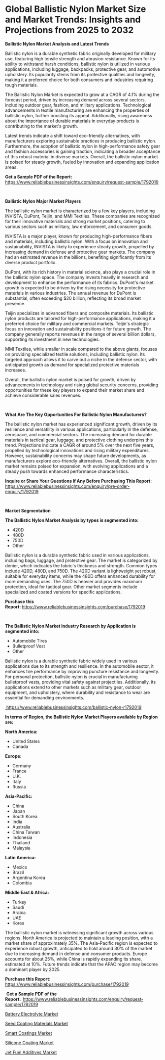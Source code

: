 <p><h1>Global Ballistic Nylon Market Size and Market Trends: Insights and Projections from 2025 to 2032</h1></p><p><strong>Ballistic Nylon Market Analysis and Latest Trends</strong></p>
<p><p>Ballistic nylon is a durable synthetic fabric originally developed for military use, featuring high tensile strength and abrasion resistance. Known for its ability to withstand harsh conditions, ballistic nylon is utilized in various applications, including luggage, backpacks, protective gear, and automotive upholstery. Its popularity stems from its protective qualities and longevity, making it a preferred choice for both consumers and industries requiring tough materials.</p><p>The Ballistic Nylon Market is expected to grow at a CAGR of 4.1% during the forecast period, driven by increasing demand across several sectors, including outdoor gear, fashion, and military applications. Technological advancements in textile manufacturing are enhancing the properties of ballistic nylon, further boosting its appeal. Additionally, rising awareness about the importance of durable materials in everyday products is contributing to the market's growth. </p><p>Latest trends indicate a shift toward eco-friendly alternatives, with manufacturers exploring sustainable practices in producing ballistic nylon. Furthermore, the adoption of ballistic nylon in high-performance safety gear and fashion accessories is gaining traction, indicating a broader acceptance of this robust material in diverse markets. Overall, the ballistic nylon market is poised for steady growth, fueled by innovation and expanding application areas.</p></p>
<p><strong>Get a Sample PDF of the Report:&nbsp;</strong> <a href="https://www.reliablebusinessinsights.com/enquiry/request-sample/1792019?utm_campaign=950&utm_medium=2&utm_source=Github&utm_content=ia&utm_term=01042025&utm_id=ballistic-nylon">https://www.reliablebusinessinsights.com/enquiry/request-sample/1792019</a></p>
<p>&nbsp;</p>
<p><strong>Ballistic Nylon Major Market Players</strong></p>
<p><p>The ballistic nylon market is characterized by a few key players, including INVISTA, DuPont, Teijin, and MMI Textiles. These companies are recognized for their innovative materials and strong market positions, catering to various sectors such as military, law enforcement, and consumer goods.</p><p>INVISTA is a major player, known for producing high-performance fibers and materials, including ballistic nylon. With a focus on innovation and sustainability, INVISTA is likely to experience steady growth, propelled by increasing demand in defense and protective gear markets. The company had an estimated revenue in the billions, benefiting significantly from its diverse product portfolio.</p><p>DuPont, with its rich history in material science, also plays a crucial role in the ballistic nylon space. The company invests heavily in research and development to enhance the performance of its fabrics. DuPont's market growth is expected to be driven by the rising necessity for protective materials in various industries. The annual revenue for DuPont is substantial, often exceeding $20 billion, reflecting its broad market presence.</p><p>Teijin specializes in advanced fibers and composite materials. Its ballistic nylon products are tailored for high-performance applications, making it a preferred choice for military and commercial markets. Teijin's strategic focus on innovation and sustainability positions it for future growth. The company generally reports revenues in the range of several billion dollars, supporting its investment in new technologies.</p><p>MMI Textiles, while smaller in scale compared to the above giants, focuses on providing specialized textile solutions, including ballistic nylon. Its targeted approach allows it to carve out a niche in the defense sector, with anticipated growth as demand for specialized protective materials increases.</p><p>Overall, the ballistic nylon market is poised for growth, driven by advancements in technology and rising global security concerns, providing opportunities for these key players to expand their market share and achieve considerable sales revenues.</p></p>
<p>&nbsp;</p>
<p><strong>What Are The Key Opportunities For Ballistic Nylon Manufacturers?</strong></p>
<p><p>The ballistic nylon market has experienced significant growth, driven by its resilience and versatility in various applications, particularly in the defense, aerospace, and commercial sectors. The increasing demand for durable materials in tactical gear, luggage, and protective clothing underpins this trend. Projections indicate a CAGR of around 5% over the next five years, propelled by technological innovations and rising military expenditures. However, sustainability concerns may shape future developments, as manufacturers explore eco-friendly alternatives. Overall, the ballistic nylon market remains poised for expansion, with evolving applications and a steady push towards enhanced performance characteristics.</p></p>
<p><strong>Inquire or Share Your Questions If Any Before Purchasing This Report:</strong> <a href="https://www.reliablebusinessinsights.com/enquiry/pre-order-enquiry/1792019?utm_campaign=950&utm_medium=2&utm_source=Github&utm_content=ia&utm_term=01042025&utm_id=ballistic-nylon">https://www.reliablebusinessinsights.com/enquiry/pre-order-enquiry/1792019</a></p>
<p>&nbsp;</p>
<p><strong>Market Segmentation</strong></p>
<p><strong>The Ballistic Nylon Market Analysis by types is segmented into:</strong></p>
<p><ul><li>420D</li><li>480D</li><li>750D</li><li>Other</li></ul></p>
<p><p>Ballistic nylon is a durable synthetic fabric used in various applications, including bags, luggage, and protective gear. The market is categorized by denier, which indicates the fabric's thickness and strength. Common types include 420D, 480D, and 750D. The 420D variant is lightweight yet robust, suitable for everyday items, while the 480D offers enhanced durability for more demanding uses. The 750D is heavier and provides maximum protection, ideal for tactical gear. Other market segments include specialized and coated versions for specific applications.</p></p>
<p><strong>Purchase this Report:&nbsp;</strong><a href="https://www.reliablebusinessinsights.com/purchase/1792019?utm_campaign=950&utm_medium=2&utm_source=Github&utm_content=ia&utm_term=01042025&utm_id=ballistic-nylon">https://www.reliablebusinessinsights.com/purchase/1792019</a></p>
<p>&nbsp;</p>
<p><strong>The Ballistic Nylon Market Industry Research by Application is segmented into:</strong></p>
<p><ul><li>Automobile Tires</li><li>Bulletproof Vest</li><li>Other</li></ul></p>
<p><p>Ballistic nylon is a durable synthetic fabric widely used in various applications due to its strength and resilience. In the automobile sector, it enhances tire performance by improving puncture resistance and longevity. For personal protection, ballistic nylon is crucial in manufacturing bulletproof vests, providing vital safety against projectiles. Additionally, its applications extend to other markets such as military gear, outdoor equipment, and upholstery, where durability and resistance to wear are essential for demanding environments.</p></p>
<p><a href="https://www.reliablebusinessinsights.com/ballistic-nylon-r1792019?utm_campaign=950&utm_medium=2&utm_source=Github&utm_content=ia&utm_term=01042025&utm_id=ballistic-nylon">&nbsp;https://www.reliablebusinessinsights.com/ballistic-nylon-r1792019</a></p>
<p><strong>In terms of Region, the Ballistic Nylon Market Players available by Region are:</strong></p>
<p>
    <p> <strong> North America: </strong>
        <ul>
            <li>United States</li>
            <li>Canada</li>
        </ul>
        </p> 
    <p> <strong> Europe: </strong>
        <ul>
            <li>Germany</li>
            <li>France</li>
            <li>U.K.</li>
            <li>Italy</li>
            <li>Russia</li>
        </ul>
        </p> 
    <p> <strong> Asia-Pacific: </strong>
        <ul>
            <li>China</li>
            <li>Japan</li>
            <li>South Korea</li>
            <li>India</li>
            <li>Australia</li>
            <li>China Taiwan</li>
            <li>Indonesia</li>
            <li>Thailand</li>
            <li>Malaysia</li>
        </ul>
        </p> 
    <p> <strong> Latin America: </strong>
        <ul>
            <li>Mexico</li>
            <li>Brazil</li>
            <li>Argentina Korea</li>
            <li>Colombia</li>
        </ul>
        </p> 
    <p> <strong> Middle East & Africa: </strong>
        <ul>
            <li>Turkey</li>
            <li>Saudi</li>
            <li>Arabia</li>
            <li>UAE</li>
            <li>Korea</li>
        </ul>
    </p>
    </p>
<p><p>The ballistic nylon market is witnessing significant growth across various regions. North America is projected to maintain a leading position, with a market share of approximately 35%. The Asia-Pacific region is expected to experience robust growth, anticipated to hold around 30% of the market due to increasing demand in defense and consumer products. Europe accounts for about 25%, while China is rapidly expanding its share, estimated at 10%. Future trends indicate that the APAC region may become a dominant player by 2025.</p></p>
<p><strong>Purchase this Report: </strong><a href="https://www.reliablebusinessinsights.com/purchase/1792019?utm_campaign=950&utm_medium=2&utm_source=Github&utm_content=ia&utm_term=01042025&utm_id=ballistic-nylon">https://www.reliablebusinessinsights.com/purchase/1792019</a></p>
<p>&nbsp;<strong>Get a Sample PDF of the Report:&nbsp;&nbsp;</strong><a href="https://www.reliablebusinessinsights.com/enquiry/request-sample/1792019?utm_campaign=950&utm_medium=2&utm_source=Github&utm_content=ia&utm_term=01042025&utm_id=ballistic-nylon">https://www.reliablebusinessinsights.com/enquiry/request-sample/1792019</a></p>
<p><strong></strong></p>
<p><p><a href="https://github.com/danzopachllq/Market-Research-Report-List-1/blob/main/battery-electrolyte-market.md?utm_campaign=950&utm_medium=2&utm_source=Github&utm_content=ia&utm_term=01042025&utm_id=ballistic-nylon">Battery Electrolyte Market</a></p><p><a href="https://github.com/aarajlyre/Market-Research-Report-List-1/blob/main/seed-coating-materials-market.md?utm_campaign=950&utm_medium=2&utm_source=Github&utm_content=ia&utm_term=01042025&utm_id=ballistic-nylon">Seed Coating Materials Market</a></p><p><a href="https://github.com/palenjeppecd/Market-Research-Report-List-1/blob/main/smart-coatings-market.md?utm_campaign=950&utm_medium=2&utm_source=Github&utm_content=ia&utm_term=01042025&utm_id=ballistic-nylon">Smart Coatings Market</a></p><p><a href="https://github.com/raaschadonle/Market-Research-Report-List-1/blob/main/silicone-coating-market.md?utm_campaign=950&utm_medium=2&utm_source=Github&utm_content=ia&utm_term=01042025&utm_id=ballistic-nylon">Silicone Coating Market</a></p><p><a href="https://github.com/fendtdjunawo/Market-Research-Report-List-1/blob/main/jet-fuel-additives-market.md?utm_campaign=950&utm_medium=2&utm_source=Github&utm_content=ia&utm_term=01042025&utm_id=ballistic-nylon">Jet Fuel Additives Market</a></p></p>
